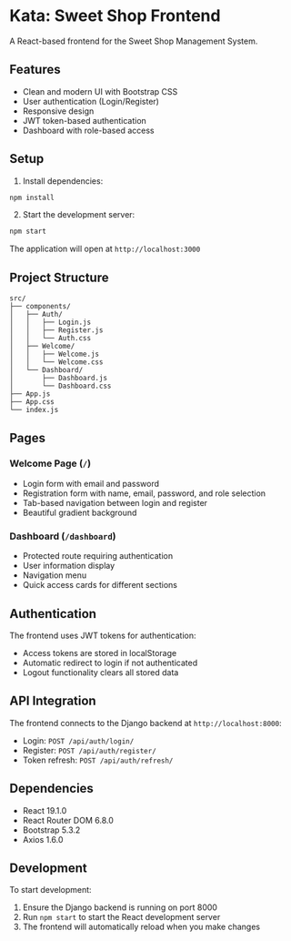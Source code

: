 # Kata: Sweet Shop Frontend

A React-based frontend for the Sweet Shop Management System.

## Features

- Clean and modern UI with Bootstrap CSS
- User authentication (Login/Register)
- Responsive design
- JWT token-based authentication
- Dashboard with role-based access

## Setup

1. Install dependencies:
```bash
npm install
```

2. Start the development server:
```bash
npm start
```

The application will open at `http://localhost:3000`

## Project Structure

```
src/
├── components/
│   ├── Auth/
│   │   ├── Login.js
│   │   ├── Register.js
│   │   └── Auth.css
│   ├── Welcome/
│   │   ├── Welcome.js
│   │   └── Welcome.css
│   └── Dashboard/
│       ├── Dashboard.js
│       └── Dashboard.css
├── App.js
├── App.css
└── index.js
```

## Pages

### Welcome Page (`/`)
- Login form with email and password
- Registration form with name, email, password, and role selection
- Tab-based navigation between login and register
- Beautiful gradient background

### Dashboard (`/dashboard`)
- Protected route requiring authentication
- User information display
- Navigation menu
- Quick access cards for different sections

## Authentication

The frontend uses JWT tokens for authentication:
- Access tokens are stored in localStorage
- Automatic redirect to login if not authenticated
- Logout functionality clears all stored data

## API Integration

The frontend connects to the Django backend at `http://localhost:8000`:
- Login: `POST /api/auth/login/`
- Register: `POST /api/auth/register/`
- Token refresh: `POST /api/auth/refresh/`

## Dependencies

- React 19.1.0
- React Router DOM 6.8.0
- Bootstrap 5.3.2
- Axios 1.6.0

## Development

To start development:
1. Ensure the Django backend is running on port 8000
2. Run `npm start` to start the React development server
3. The frontend will automatically reload when you make changes
